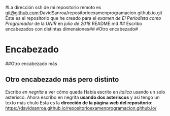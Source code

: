 #La dirección ssh de mi repositorio remoto es git@github.com:DavidSanroa/repositorioexamenprogramacion.github.io.git
Este es el repositorio que he creado para el *examen de El Periodista como Programador* de la _UNIR_ en *julio de 2018*
README.md ## Escribo encabezados con distintas dimensiones## #Otro encabezado#
# Encabezado
##Otro encabezado más
## Otro encabezado más pero distinto
Escribo *en negrita* a ver cómo queda
Había escrito en _italica_ usando un solo asterisco. Ahora escribo en negrita **usando dos asteriscos** y así tengo un texto más chulo
Esta es la **dirección de la página web del repositorio**: https://davidsanroa.github.io/repositorioexamenprogramacion.github.io/
